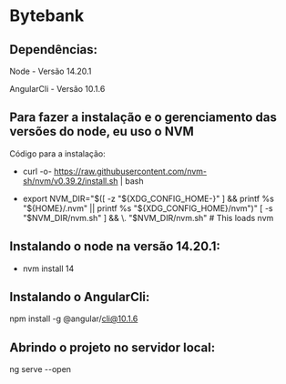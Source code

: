 # Bytebank

## Dependências:

Node - Versão 14.20.1

AngularCli - Versão 10.1.6

## Para fazer a instalação e o gerenciamento das versões do node, eu uso o NVM

Código para a instalação:

- curl -o- https://raw.githubusercontent.com/nvm-sh/nvm/v0.39.2/install.sh | bash

- export NVM_DIR="$([ -z "${XDG_CONFIG_HOME-}" ] && printf %s "${HOME}/.nvm" || printf %s "${XDG_CONFIG_HOME}/nvm")"
[ -s "$NVM_DIR/nvm.sh" ] && \. "$NVM_DIR/nvm.sh" # This loads nvm

## Instalando o node na versão 14.20.1:

* nvm install 14

## Instalando o AngularCli:

npm install -g @angular/cli@10.1.6

## Abrindo o projeto no servidor local:

ng serve --open
